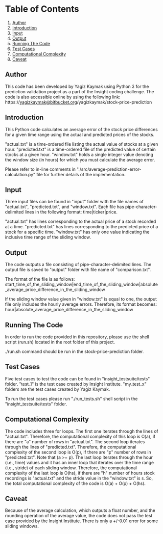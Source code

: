# Table of Contents
1. [Author](README.md#author)
1. [Introduction](README.md#introduction)
1. [Input](README.md#input)
1. [Output](README.md#output)
1. [Running The Code](README.md#running)
1. [Test Cases](README.md#running)
1. [Computational Complexity](README.md#complexity)
1. [Caveat](README.md#caveat)


## Author
This code has been developed by Yagiz Kaymak using Python 3 for the prediction validation project as a part of the Insight coding challenge.
The code is also accessible online by using the following link:
https://yagizkaymak@bitbucket.org/yagizkaymak/stock-price-prediction

## Introduction
This Python code calculates an average error of the stock price differences for a given time range using the actual and predicted prices of the stocks.

"actual.txt" is a time-ordered file listing the actual value of stocks at a given hour.
"predicted.txt" is a time-ordered file of the predicted value of certain stocks at a given hour.
"window.txt" holds a single integer value denoting the window size (in hours) for which you must calculate the average error.

Please refer to in-line comments in "./src/average-prediction-error-calculation.py" file for further details of the implementation.

## Input
Three input files can be found in "input" folder with the file names of "actual.txt", "predicted.txt", and "window.txt".
Each file has pipe-character-delimited lines in the following format: time|ticker|price.

"actual.txt" has lines corresponding to the actual price of a stock recorded at a time.
"predicted.txt" has lines corresponding to the predicted price of a stock for a specific time.
"window.txt" has only one value indicating the inclusive time range of the sliding window.


## Output
The code outputs a file consisting of pipe-character-delimited lines. The output file is saved to "output" folder with file name of "comparison.txt".

The format of the file is as follows: start_time_of_the_sliding_window|end_time_of_the_sliding_window|absolute_average_price_difference_in_the_sliding_window

If the sliding window value given in "window.txt" is equal to one, the output file only includes the hourly average errors. Therefore, its format becomes:
hour|absolute_average_price_difference_in_the_sliding_window


## Running The Code
In order to run the code provided in this repository, please use the shell script (run.sh) located in the root folder of this project.

./run.sh command should be run in the stock-price-prediction folder.


## Test Cases
Five test cases to test the code can be found in "insight_testsuite/tests" folder. "test_1" is the test case created by Insight Institute. "my_test_x" folders are the test cases created by Yagiz Kaymak.

To run the test cases please run "./run_tests.sh" shell script in the "insight_testsuite/tests" folder.

## Computational Complexity
The code includes three for loops. The first one iterates through the lines of "actual.txt". Therefore, the computational
complexity of this loop is O(a), if there are "a" number of rows in "actual.txt".
The second loop iterates through the lines of "predicted.txt". Therefore, the computational
complexity of the second loop is O(p), if there are "p" number of rows in "predicted.txt". Note that (a >= p).
The last loop iterates through the hour (i.e., time) values and it has an inner loop that iterates over the time range  (i.e., stride) of each sliding window. Therefore, the computational complexity of the last loop is O(hs), if there are "h" number of hours stock recordings is "actual.txt" and the stride value in the "window.txt" is s.
So, the total computational complexity of the code is O(a) + O(p) + O(hs).

## Caveat
Because of the average calculation, which outputs a float number, and the rounding operation of the average value, the code does not pass the test case provided by the Insight Institute.
There is only a +/-0.01 error for some sliding windows.
